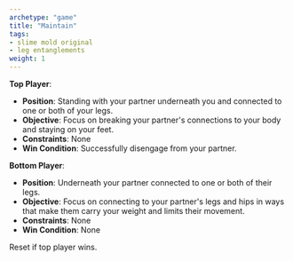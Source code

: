 ```yaml
---
archetype: "game"
title: "Maintain"
tags: 
- slime mold original
- leg entanglements
weight: 1
---
```


**Top Player**:
  * **Position**: Standing with your partner underneath you and connected to one or both of your legs.
  * **Objective**: Focus on breaking your partner's connections to your body and staying on your feet. 
  * **Constraints**: None
  * **Win Condition**: Successfully disengage from your partner. 

**Bottom Player**:
  * **Position**: Underneath your partner connected to one or both of their legs. 
  * **Objective**: Focus on connecting to your partner's legs and hips in ways that make them carry your weight and limits their movement.
  * **Constraints**: None
  * **Win Condition**: None

Reset if top player wins.